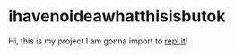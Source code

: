 # ihavenoideawhatthisisbutok
Hi, this is my project I am gonna import to <a href="repl.it">repl.it<a>!

